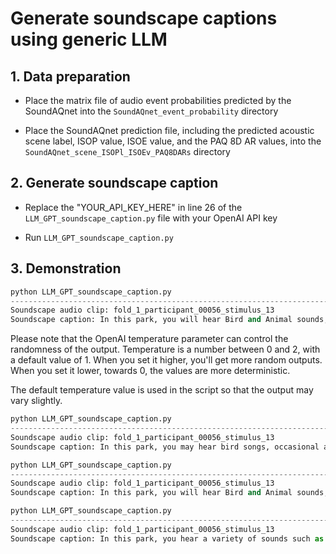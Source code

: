 # Generate soundscape captions using generic LLM

## 1. Data preparation

- Place the matrix file of audio event probabilities predicted by the SoundAQnet into the `SoundAQnet_event_probability` directory

- Place the SoundAQnet prediction file, including the predicted acoustic scene label, ISOP value, ISOE value, and the PAQ 8D AR values, into the `SoundAQnet_scene_ISOPl_ISOEv_PAQ8DARs` directory

## 2. Generate soundscape caption

- Replace the "YOUR_API_KEY_HERE" in line 26 of the `LLM_GPT_soundscape_caption.py` file with your OpenAI API key

- Run `LLM_GPT_soundscape_caption.py`
   

## 3. Demonstration

```python
python LLM_GPT_soundscape_caption.py
-----------------------------------------------------------------------------------------------------------
Soundscape audio clip: fold_1_participant_00056_stimulus_13
Soundscape caption: In this park, you will hear Bird and Animal sounds, with occasional Human sounds and Speech in the background. The atmosphere feels pleasant and calm, perfect for relaxation and enjoying nature.
```

Please note that the OpenAI temperature parameter can control the randomness of the output. Temperature is a number between 0 and 2, with a default value of 1.
When you set it higher, you'll get more random outputs. When you set it lower, towards 0, the values are more deterministic.
 
The default temperature value is used in the script so that the output may vary slightly.
  
```python
python LLM_GPT_soundscape_caption.py
-----------------------------------------------------------------------------------------------------------
Soundscape audio clip: fold_1_participant_00056_stimulus_13
Soundscape caption: In this park, you may hear bird songs, occasional animal sounds, human activities, and snippets of speech. The overall atmosphere feels pleasant and calm, with a touch of natural tranquility despite some human presence.
```

```python
python LLM_GPT_soundscape_caption.py
-----------------------------------------------------------------------------------------------------------
Soundscape audio clip: fold_1_participant_00056_stimulus_13
Soundscape caption: In this park, you will hear Bird and Animal sounds, along with Human sounds and Speech. The atmosphere feels pleasant and calm, with a touch of liveliness from the diverse sounds. 
```

```python
python LLM_GPT_soundscape_caption.py
-----------------------------------------------------------------------------------------------------------
Soundscape audio clip: fold_1_participant_00056_stimulus_13
Soundscape caption: In this park, you hear a variety of sounds such as birds chirping, animals moving around, and distant human voices chatting. The atmosphere feels pleasant and calm, making it a serene and peaceful environment to be in. 
```


